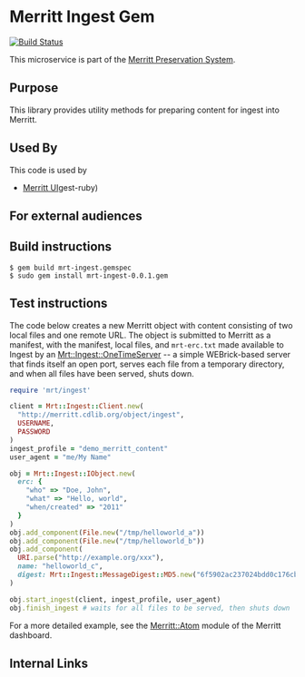 # Merritt Ingest Gem

[![Build Status](https://travis-ci.org/CDLUC3/mrt-ingest-ruby.svg?branch=master)](https://travis-ci.org/CDLUC3/mrt-ingest-ruby)

This microservice is part of the [Merritt Preservation System](https://github.com/CDLUC3/mrt-doc).

## Purpose

This library provides utility methods for preparing content for ingest into Merritt. 

## Used By

This code is used by 
- [Merritt UI](https://github.com/CDLUC3/mrt-dashboard)gest-ruby)

## For external audiences

## Build instructions

```
$ gem build mrt-ingest.gemspec
$ sudo gem install mrt-ingest-0.0.1.gem
```

## Test instructions

The code below creates a new Merritt object with content consisting of two local files
and one remote URL. The object is submitted to Merritt as a manifest, with the manifest,
local files, and `mrt-erc.txt` made available to Ingest by an
[Mrt::Ingest::OneTimeServer](lib/mrt/ingest/one_time_server.rb)
-- a simple WEBrick-based server that finds itself an open port, serves each file from
a temporary directory, and when all files have been served, shuts down. 

```ruby
require 'mrt/ingest'

client = Mrt::Ingest::Client.new(
  "http://merritt.cdlib.org/object/ingest",
  USERNAME,
  PASSWORD
)
ingest_profile = "demo_merritt_content"
user_agent = "me/My Name"

obj = Mrt::Ingest::IObject.new(
  erc: {
    "who" => "Doe, John",
    "what" => "Hello, world",
    "when/created" => "2011"
  }
)
obj.add_component(File.new("/tmp/helloworld_a"))
obj.add_component(File.new("/tmp/helloworld_b"))
obj.add_component(
  URI.parse("http://example.org/xxx"),
  name: "helloworld_c",
  digest: Mrt::Ingest::MessageDigest::MD5.new("6f5902ac237024bdd0c176cb93063dc4")
)

obj.start_ingest(client, ingest_profile, user_agent)
obj.finish_ingest # waits for all files to be served, then shuts down
```

For a more detailed example, see the [Merritt::Atom](https://github.com/CDLUC3/mrt-dashboard/tree/master/lib/merritt/atom)
module of the Merritt dashboard.

## Internal Links

